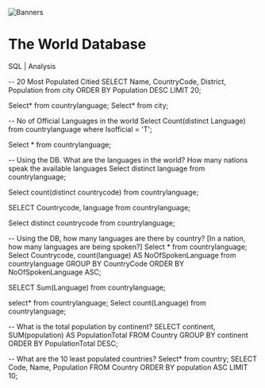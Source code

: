 ![Banners](https://github.com/user-attachments/assets/bd566c6a-40a6-4991-9e49-db5b8151eb35)
# The World Database
SQL | Analysis

-- 20 Most Populated Citied
SELECT Name, CountryCode, District, Population from city 
ORDER BY Population DESC 
LIMIT 20;

Select* from countrylanguage;
Select* from city;

-- No of Official Languages in the world
Select Count(distinct Language) 
from countrylanguage where Isofficial = 'T';

Select * from countrylanguage;

-- Using the DB. What are the languages in the world? How many nations speak the available languages
Select distinct language 
from countrylanguage;

Select count(distinct countrycode) 
from countrylanguage;

SELECT Countrycode, language from countrylanguage;

Select distinct countrycode
from countrylanguage;

-- Using the DB, how many languages are there by country? [In a nation, how many languages are being spoken?]
Select * from countrylanguage;
Select Countrycode, 
count(language) 
AS NoOfSpokenLanguage 
from countrylanguage 
GROUP BY CountryCode
ORDER BY NoOfSpokenLanguage ASC;

SELECT Sum(Language) from countrylanguage;

select* from countrylanguage;
Select count(Language) 
from countrylanguage;

-- What is the total population by continent?
SELECT continent, SUM(population) AS PopulationTotal
FROM Country
GROUP BY continent
ORDER BY PopulationTotal DESC;

-- What are the 10 least populated countries?
Select* from country;
SELECT Code, Name, Population
FROM Country
ORDER BY population ASC
LIMIT 10;
